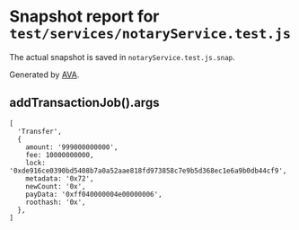 # Snapshot report for `test/services/notaryService.test.js`

The actual snapshot is saved in `notaryService.test.js.snap`.

Generated by [AVA](https://ava.li).

## addTransactionJob().args

    [
      'Transfer',
      {
        amount: '999000000000',
        fee: 10000000000,
        lock: '0xde916ce0390bd5408b7a0a52aae818fd973858c7e9b5d368ec1e6a9b0db44cf9',
        metadata: '0x72',
        newCount: '0x',
        payData: '0xff040000004e00000006',
        roothash: '0x',
      },
    ]
